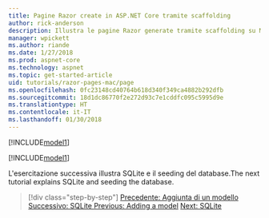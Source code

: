 ```yaml
---
title: Pagine Razor create in ASP.NET Core tramite scaffolding
author: rick-anderson
description: Illustra le pagine Razor generate tramite scaffolding su Mac.
manager: wpickett
ms.author: riande
ms.date: 1/27/2018
ms.prod: aspnet-core
ms.technology: aspnet
ms.topic: get-started-article
uid: tutorials/razor-pages-mac/page
ms.openlocfilehash: 0fc23148cd40764b618d340f349ca4882b292dfb
ms.sourcegitcommit: 18d1dc86770f2e272d93c7e1cddfc095c5995d9e
ms.translationtype: HT
ms.contentlocale: it-IT
ms.lasthandoff: 01/30/2018
---
```

[!INCLUDE[model1](../../includes/RP/page1.md)]

[!INCLUDE[model1](../../includes/RP/page2.md)]

<span data-ttu-id="cd743-103">L'esercitazione successiva illustra SQLite e il seeding del database.</span><span class="sxs-lookup"><span data-stu-id="cd743-103">The next tutorial explains SQLite and seeding the database.</span></span>

>[!div class="step-by-step"]
<span data-ttu-id="cd743-104">[Precedente: Aggiunta di un modello](xref:tutorials/razor-pages-mac/model)
[Successivo: SQLite ](xref:tutorials/razor-pages-mac/sql)</span><span class="sxs-lookup"><span data-stu-id="cd743-104">[Previous: Adding a model](xref:tutorials/razor-pages-mac/model)
[Next: SQLite ](xref:tutorials/razor-pages-mac/sql)</span></span>
